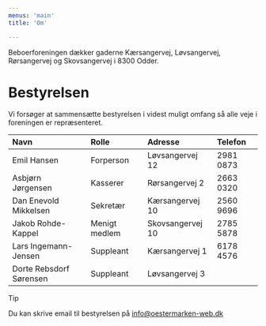 ```yaml
---
menus: 'main'
title: 'Om'

---
```


Beboerforeningen dækker gaderne Kærsangervej, Løvsangervej, Rørsangervej og Skovsangervej i 8300 Odder.

# Bestyrelsen

Vi forsøger at sammensætte bestyrelsen i videst muligt omfang så alle veje i foreningen er repræsenteret.

|Navn                    | Rolle         | Adresse          | Telefon   |
|:-----------------------|:--------------|:-----------------|:--------- |  
|Emil Hansen             | Forperson     | Løvsangervej 12  | 2981 0873 |  
|Asbjørn Jørgensen       | Kasserer      | Rørsangervej 2   | 2663 0320 |  
|Dan Enevold Mikkelsen   | Sekretær      | Kærsangervej 10  | 2560 9696 |  
|Jakob Rohde-Kappel      | Menigt medlem | Skovsangervej 10 | 2785 5878 |  
|Lars Ingemann-Jensen    | Suppleant     | Kærsangervej 1   | 6178 4576 |  
|Dorte Rebsdorf Sørensen | Suppleant     | Løvsangervej 3   |           |  


> [!TIP]
> Du kan skrive email til bestyrelsen på info@oestermarken-web.dk
